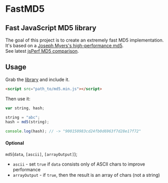 FastMD5
=======

## Fast JavaScript MD5 library

The goal of this project is to create an extremely fast MD5 implementation.<br>
It's based on a [Joseph Myers's high-performance md5](http://www.myersdaily.org/joseph/javascript/md5-text.html).<br>
See latest [jsPerf MD5 comparison](http://jsperf.com/md5-shootout/63).

## Usage

Grab the [library](https://raw.githubusercontent.com/xibre/FastMD5/master/dist/md5.min.js) and include it.

```html
<script src="path_to/md5.min.js"></script>
```

Then use it:

```js
var string, hash;

string = "abc";
hash = md5(string);

console.log(hash); // -> "900150983cd24fb0d6963f7d28e17f72"
```

#### Optional

`md5`(`data`, `[ascii]`, `[arrayOutput]`);

- `ascii` - set `true` if `data` consists only of ASCII chars to improve performance
- `arrayOutput` - if `true`, then the result is an array of chars (not a string)
